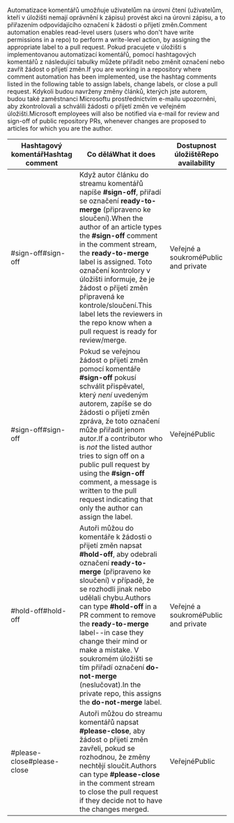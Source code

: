 <span data-ttu-id="2a639-101">Automatizace komentářů umožňuje uživatelům na úrovni čtení (uživatelům, kteří v úložišti nemají oprávnění k zápisu) provést akci na úrovni zápisu, a to přiřazením odpovídajícího označení k žádosti o přijetí změn.</span><span class="sxs-lookup"><span data-stu-id="2a639-101">Comment automation enables read-level users (users who don't have write permissions in a repo) to perform a write-level action, by assigning the appropriate label to a pull request.</span></span> <span data-ttu-id="2a639-102">Pokud pracujete v úložišti s implementovanou automatizací komentářů, pomocí hashtagových komentářů z následující tabulky můžete přiřadit nebo změnit označení nebo zavřít žádost o přijetí změn.</span><span class="sxs-lookup"><span data-stu-id="2a639-102">If you are working in a repository where comment automation has been implemented, use the hashtag comments listed in the following table to assign labels, change labels, or close a pull request.</span></span> <span data-ttu-id="2a639-103">Kdykoli budou navrženy změny článků, kterých jste autorem, budou také zaměstnanci Microsoftu prostřednictvím e-mailu upozorněni, aby zkontrolovali a schválili žádosti o přijetí změn ve veřejném úložišti.</span><span class="sxs-lookup"><span data-stu-id="2a639-103">Microsoft employees will also be notified via e-mail for review and sign-off of public repository PRs, whenever changes are proposed to articles for which you are the author.</span></span>


| <span data-ttu-id="2a639-104">Hashtagový komentář</span><span class="sxs-lookup"><span data-stu-id="2a639-104">Hashtag comment</span></span> | <span data-ttu-id="2a639-105">Co dělá</span><span class="sxs-lookup"><span data-stu-id="2a639-105">What it does</span></span> | <span data-ttu-id="2a639-106">Dostupnost úložiště</span><span class="sxs-lookup"><span data-stu-id="2a639-106">Repo availability</span></span> |
| --- | --- | --- |
| <span data-ttu-id="2a639-107">#sign-off</span><span class="sxs-lookup"><span data-stu-id="2a639-107">#sign-off</span></span> |<span data-ttu-id="2a639-108">Když autor článku do streamu komentářů napíše **#sign-off**, přiřadí se označení **ready-to-merge** (připraveno ke sloučení).</span><span class="sxs-lookup"><span data-stu-id="2a639-108">When the author of an article types the **#sign-off** comment in the comment stream, the **ready-to-merge** label is assigned.</span></span> <span data-ttu-id="2a639-109">Toto označení kontrolory v úložišti informuje, že je žádost o přijetí změn připravená ke kontrole/sloučení.</span><span class="sxs-lookup"><span data-stu-id="2a639-109">This label lets the reviewers in the repo know when a pull request is ready for review/merge.</span></span> |<span data-ttu-id="2a639-110">Veřejné a soukromé</span><span class="sxs-lookup"><span data-stu-id="2a639-110">Public and private</span></span> |
| <span data-ttu-id="2a639-111">#sign-off</span><span class="sxs-lookup"><span data-stu-id="2a639-111">#sign-off</span></span> |<span data-ttu-id="2a639-112">Pokud se veřejnou žádost o přijetí změn pomocí komentáře **#sign-off** pokusí schválit přispěvatel, který *není* uvedeným autorem, zapíše se do žádosti o přijetí změn zpráva, že toto označení může přiřadit jenom autor.</span><span class="sxs-lookup"><span data-stu-id="2a639-112">If a contributor who is *not* the listed author tries to sign off on a public pull request by using the **#sign-off** comment, a message is written to the pull request indicating that only the author can assign the label.</span></span> |<span data-ttu-id="2a639-113">Veřejné</span><span class="sxs-lookup"><span data-stu-id="2a639-113">Public</span></span> |
| <span data-ttu-id="2a639-114">#hold-off</span><span class="sxs-lookup"><span data-stu-id="2a639-114">#hold-off</span></span> |<span data-ttu-id="2a639-115">Autoři můžou do komentáře k žádosti o přijetí změn napsat **#hold-off**, aby odebrali označení **ready-to-merge** (připraveno ke sloučení) v případě, že se rozhodli jinak nebo udělali chybu.</span><span class="sxs-lookup"><span data-stu-id="2a639-115">Authors can type **#hold-off** in a PR comment to remove the **ready-to-merge** label--in case they change their mind or make a mistake.</span></span> <span data-ttu-id="2a639-116">V soukromém úložišti se tím přiřadí označení **do-not-merge** (neslučovat).</span><span class="sxs-lookup"><span data-stu-id="2a639-116">In the private repo, this assigns the **do-not-merge** label.</span></span> |<span data-ttu-id="2a639-117">Veřejné a soukromé</span><span class="sxs-lookup"><span data-stu-id="2a639-117">Public and private</span></span> |
| <span data-ttu-id="2a639-118">#please-close</span><span class="sxs-lookup"><span data-stu-id="2a639-118">#please-close</span></span> |<span data-ttu-id="2a639-119">Autoři můžou do streamu komentářů napsat **#please-close**, aby žádost o přijetí změn zavřeli, pokud se rozhodnou, že změny nechtějí sloučit.</span><span class="sxs-lookup"><span data-stu-id="2a639-119">Authors can type **#please-close** in the comment stream to close the pull request if they decide not to have the changes merged.</span></span> |<span data-ttu-id="2a639-120">Veřejné</span><span class="sxs-lookup"><span data-stu-id="2a639-120">Public</span></span> |
